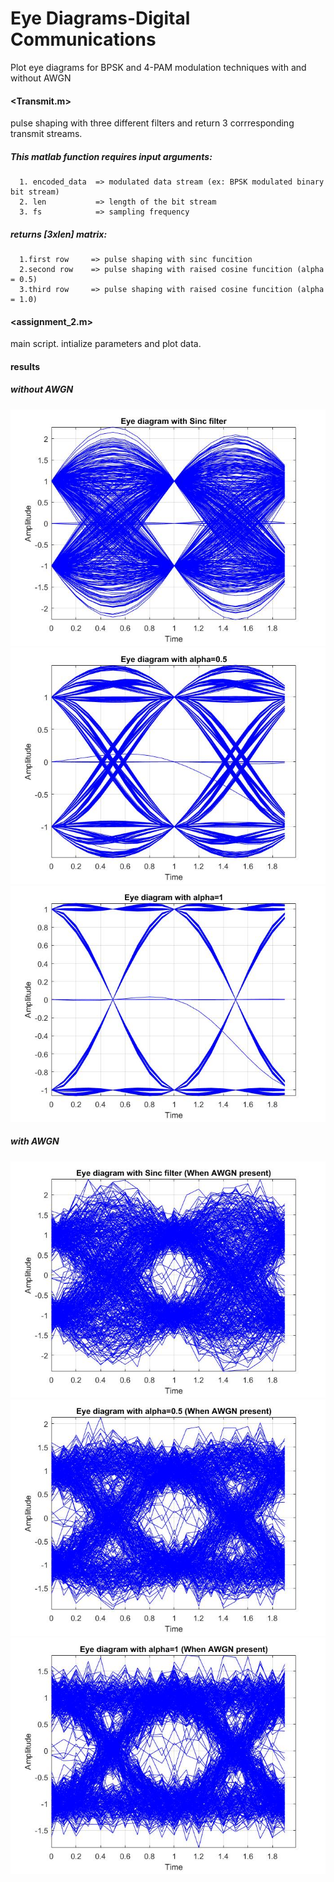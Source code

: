 # Eye Diagrams-Digital Communications
Plot eye diagrams for BPSK and 4-PAM modulation techniques with and without AWGN 

#### <Transmit.m>

pulse shaping with three different filters and return 3 corrresponding transmit streams.

##### This matlab function requires input arguments:
      1. encoded_data  => modulated data stream (ex: BPSK modulated binary bit stream)
      2. len           => length of the bit stream
      3. fs            => sampling frequency
      
##### returns [3xlen] matrix:
      1.first row     => pulse shaping with sinc funcition
      2.second row    => pulse shaping with raised cosine funcition (alpha = 0.5)
      3.third row     => pulse shaping with raised cosine funcition (alpha = 1.0)
      
 
 #### <assignment_2.m>

main script. intialize parameters and plot data.

#### results
##### without AWGN 
![Eye diagram with Sinc filter](https://github.com/damithkawshan/Eye-Diagrams-Digital-Communications/blob/master/Eye_sinc.jpg)
![Eye diagram with alpha=0.5](https://github.com/damithkawshan/Eye-Diagrams-Digital-Communications/blob/master/Eye_Rcos5.jpg)
![Eye diagram with alpha=1](https://github.com/damithkawshan/Eye-Diagrams-Digital-Communications/blob/master/Eye_Rcos1.jpg)

##### with AWGN

![Eye diagram with Sinc filter](https://github.com/damithkawshan/Eye-Diagrams-Digital-Communications/blob/master/Eye_sinc_AWGN.jpg)
![Eye diagram with alpha=0.5](https://github.com/damithkawshan/Eye-Diagrams-Digital-Communications/blob/master/Eye_Rcos5_AWGN.jpg)
![Eye diagram with alpha=1](https://github.com/damithkawshan/Eye-Diagrams-Digital-Communications/blob/master/Eye_Rcos1_AWGN.jpg)
